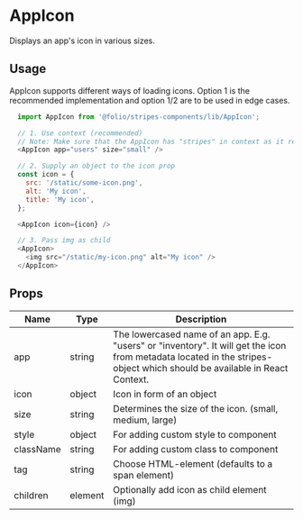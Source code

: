# AppIcon

Displays an app's icon in various sizes.

## Usage
AppIcon supports different ways of loading icons. Option 1 is the recommended implementation and option 1/2 are to be used in edge cases.

```js
  import AppIcon from '@folio/stripes-components/lib/AppIcon';

  // 1. Use context (recommended)
  // Note: Make sure that the AppIcon has "stripes" in context as it relies on stripes.metadata.
  <AppIcon app="users" size="small" />

  // 2. Supply an object to the icon prop
  const icon = {
    src: '/static/some-icon.png',
    alt: 'My icon',
    title: 'My icon',
  };

  <AppIcon icon={icon} />

  // 3. Pass img as child
  <AppIcon>
    <img src="/static/my-icon.png" alt="My icon" />
  </AppIcon>

```

## Props
Name | Type | Description
-- | -- | --
app | string | The lowercased name of an app. E.g. "users" or "inventory". It will get the icon from metadata located in the stripes-object which should be available in React Context.
icon | object | Icon in form of an object
size | string | Determines the size of the icon. (small, medium, large)
style | object | For adding custom style to component
className | string | For adding custom class to component
tag | string | Choose HTML-element (defaults to a span element)
children | element | Optionally add icon as child element (img)
